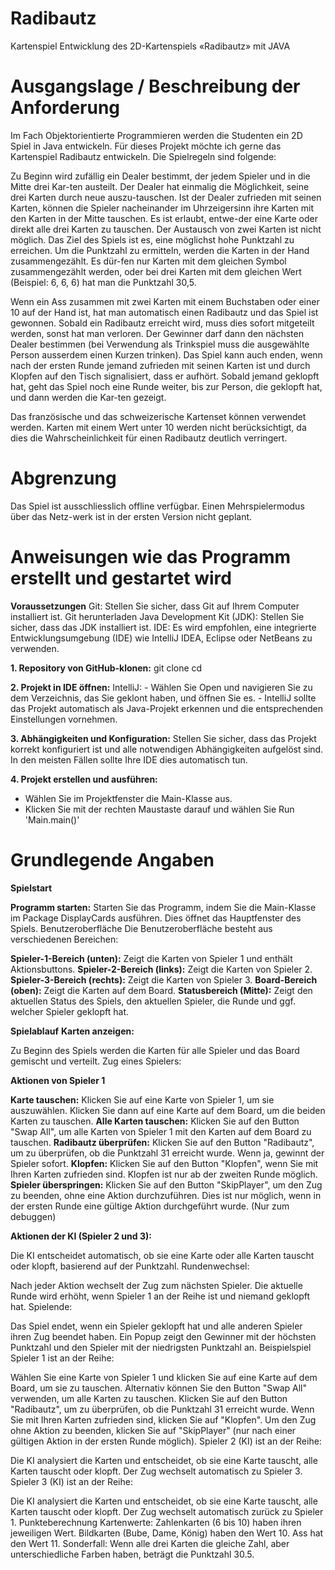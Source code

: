 # Radibautz
Kartenspiel
Entwicklung des 2D-Kartenspiels «Radibautz» mit JAVA

# Ausgangslage / Beschreibung der Anforderung
Im Fach Objektorientierte Programmieren werden die Studenten ein 2D Spiel in Java entwickeln. Für dieses Projekt möchte ich gerne das Kartenspiel Radibautz entwickeln. Die Spielregeln sind folgende:

Zu Beginn wird zufällig ein Dealer bestimmt, der jedem Spieler und in die Mitte drei Kar-ten austeilt. Der Dealer hat einmalig die Möglichkeit, seine drei Karten durch neue auszu-tauschen. Ist der Dealer zufrieden mit seinen Karten, können die Spieler nacheinander im Uhrzeigersinn ihre Karten mit den Karten in der Mitte tauschen. Es ist erlaubt, entwe-der eine Karte oder direkt alle drei Karten zu tauschen. Der Austausch von zwei Karten ist nicht möglich. Das Ziel des Spiels ist es, eine möglichst hohe Punktzahl zu erreichen. Um die Punktzahl zu ermitteln, werden die Karten in der Hand zusammengezählt. Es dür-fen nur Karten mit dem gleichen Symbol zusammengezählt werden, oder bei drei Karten mit dem gleichen Wert (Beispiel: 6, 6, 6) hat man die Punktzahl 30,5.

Wenn ein Ass zusammen mit zwei Karten mit einem Buchstaben oder einer 10 auf der Hand ist, hat man automatisch einen Radibautz und das Spiel ist gewonnen. Sobald ein Radibautz erreicht wird, muss dies sofort mitgeteilt werden, sonst hat man verloren. Der Gewinner darf dann den nächsten Dealer bestimmen (bei Verwendung als Trinkspiel muss die ausgewählte Person ausserdem einen Kurzen trinken). Das Spiel kann auch enden, wenn nach der ersten Runde jemand zufrieden mit seinen Karten ist und durch Klopfen auf den Tisch signalisiert, dass er aufhört. Sobald jemand geklopft hat, geht das Spiel noch eine Runde weiter, bis zur Person, die geklopft hat, und dann werden die Kar-ten gezeigt.

Das französische und das schweizerische Kartenset können verwendet werden. Karten mit einem Wert unter 10 werden nicht berücksichtigt, da dies die Wahrscheinlichkeit für einen Radibautz deutlich verringert.

# Abgrenzung
Das Spiel ist ausschliesslich offline verfügbar. Einen Mehrspielermodus über das Netz-werk ist in der ersten Version nicht geplant.


# Anweisungen wie das Programm erstellt und gestartet wird
**Voraussetzungen**
Git: Stellen Sie sicher, dass Git auf Ihrem Computer installiert ist. Git herunterladen
Java Development Kit (JDK): Stellen Sie sicher, dass das JDK installiert ist.
IDE: Es wird empfohlen, eine integrierte Entwicklungsumgebung (IDE) wie IntelliJ IDEA, Eclipse oder NetBeans zu verwenden.

**1. Repository von GitHub-klonen:**
  git clone <URL-Ihres-GitHub-Repositorys>
  cd <Name-des-geklonten-Verzeichnisses>

**2. Projekt in IDE öffnen:**
   IntelliJ:
    - Wählen Sie Open und navigieren Sie zu dem Verzeichnis, das Sie geklont haben, und öffnen Sie es.
    - IntelliJ sollte das Projekt automatisch als Java-Projekt erkennen und die entsprechenden Einstellungen vornehmen.

**3. Abhängigkeiten und Konfiguration:**
Stellen Sie sicher, dass das Projekt korrekt konfiguriert ist und alle notwendigen Abhängigkeiten aufgelöst sind. In den meisten Fällen sollte Ihre IDE dies automatisch tun.

**4. Projekt erstellen und ausführen:**
  - Wählen Sie im Projektfenster die Main-Klasse aus.
  - Klicken Sie mit der rechten Maustaste darauf und wählen Sie Run 'Main.main()'

# Grundlegende Angaben
**Spielstart**

**Programm starten:**
Starten Sie das Programm, indem Sie die Main-Klasse im Package DisplayCards ausführen. Dies öffnet das Hauptfenster des Spiels.
Benutzeroberfläche
Die Benutzeroberfläche besteht aus verschiedenen Bereichen:

**Spieler-1-Bereich (unten):** Zeigt die Karten von Spieler 1 und enthält Aktionsbuttons.
**Spieler-2-Bereich (links):** Zeigt die Karten von Spieler 2.
**Spieler-3-Bereich (rechts):** Zeigt die Karten von Spieler 3.
**Board-Bereich (oben):** Zeigt die Karten auf dem Board.
**Statusbereich (Mitte):** Zeigt den aktuellen Status des Spiels, den aktuellen Spieler, die Runde und ggf. welcher Spieler geklopft hat.

**Spielablauf**
**Karten anzeigen:**

Zu Beginn des Spiels werden die Karten für alle Spieler und das Board gemischt und verteilt.
Zug eines Spielers:

**Aktionen von Spieler 1**

**Karte tauschen:** Klicken Sie auf eine Karte von Spieler 1, um sie auszuwählen. Klicken Sie dann auf eine Karte auf dem Board, um die beiden Karten zu tauschen.
**Alle Karten tauschen:** Klicken Sie auf den Button "Swap All", um alle Karten von Spieler 1 mit den Karten auf dem Board zu tauschen.
**Radibautz überprüfen:** Klicken Sie auf den Button "Radibautz", um zu überprüfen, ob die Punktzahl 31 erreicht wurde. Wenn ja, gewinnt der Spieler sofort.
**Klopfen:** Klicken Sie auf den Button "Klopfen", wenn Sie mit Ihren Karten zufrieden sind. Klopfen ist nur ab der zweiten Runde möglich.
**Spieler überspringen:** Klicken Sie auf den Button "SkipPlayer", um den Zug zu beenden, ohne eine Aktion durchzuführen. Dies ist nur möglich, wenn in der ersten Runde eine gültige Aktion durchgeführt wurde. (Nur zum debuggen)

**Aktionen der KI (Spieler 2 und 3):**

Die KI entscheidet automatisch, ob sie eine Karte oder alle Karten tauscht oder klopft, basierend auf der Punktzahl.
Rundenwechsel:

Nach jeder Aktion wechselt der Zug zum nächsten Spieler.
Die aktuelle Runde wird erhöht, wenn Spieler 1 an der Reihe ist und niemand geklopft hat.
Spielende:

Das Spiel endet, wenn ein Spieler geklopft hat und alle anderen Spieler ihren Zug beendet haben.
Ein Popup zeigt den Gewinner mit der höchsten Punktzahl und den Spieler mit der niedrigsten Punktzahl an.
Beispielspiel
Spieler 1 ist an der Reihe:

Wählen Sie eine Karte von Spieler 1 und klicken Sie auf eine Karte auf dem Board, um sie zu tauschen.
Alternativ können Sie den Button "Swap All" verwenden, um alle Karten zu tauschen.
Klicken Sie auf den Button "Radibautz", um zu überprüfen, ob die Punktzahl 31 erreicht wurde.
Wenn Sie mit Ihren Karten zufrieden sind, klicken Sie auf "Klopfen".
Um den Zug ohne Aktion zu beenden, klicken Sie auf "SkipPlayer" (nur nach einer gültigen Aktion in der ersten Runde möglich).
Spieler 2 (KI) ist an der Reihe:

Die KI analysiert die Karten und entscheidet, ob sie eine Karte tauscht, alle Karten tauscht oder klopft.
Der Zug wechselt automatisch zu Spieler 3.
Spieler 3 (KI) ist an der Reihe:

Die KI analysiert die Karten und entscheidet, ob sie eine Karte tauscht, alle Karten tauscht oder klopft.
Der Zug wechselt automatisch zurück zu Spieler 1.
Punkteberechnung
Kartenwerte:
Zahlenkarten (6 bis 10) haben ihren jeweiligen Wert.
Bildkarten (Bube, Dame, König) haben den Wert 10.
Ass hat den Wert 11.
Sonderfall:
Wenn alle drei Karten die gleiche Zahl, aber unterschiedliche Farben haben, beträgt die Punktzahl 30.5.
